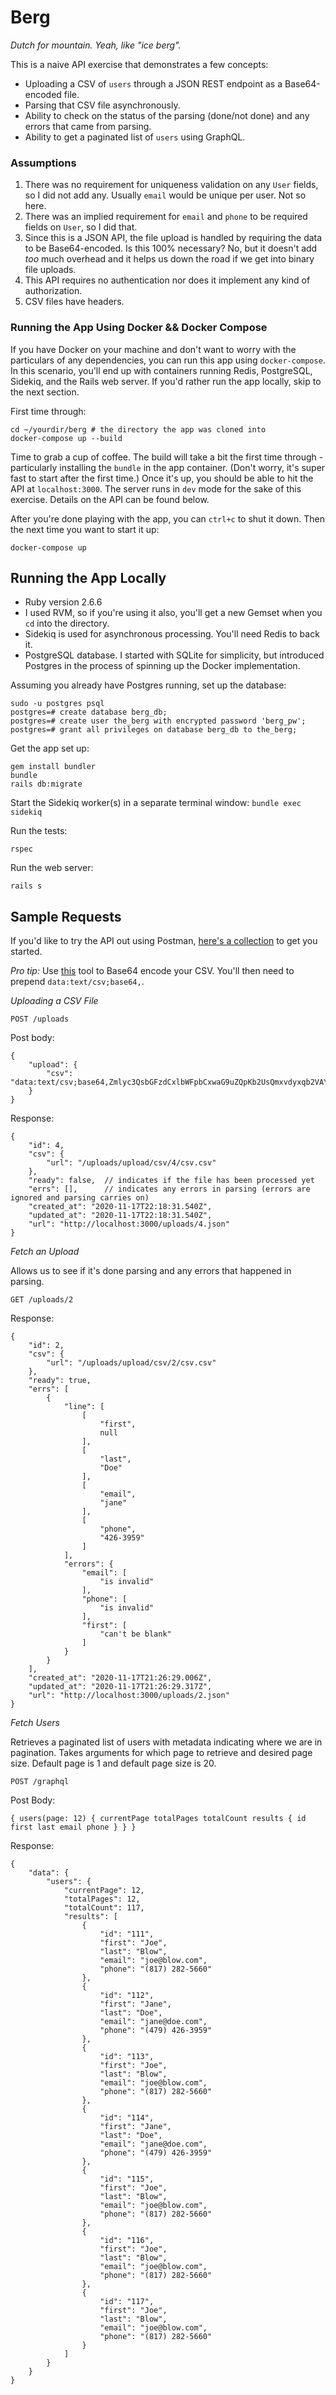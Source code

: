# Berg

*Dutch for mountain. Yeah, like "ice berg".*

This is a naive API exercise that demonstrates a few concepts:
- Uploading a CSV of `users` through a JSON REST endpoint as a Base64-encoded file.
- Parsing that CSV file asynchronously.
- Ability to check on the status of the parsing (done/not done) and any errors that came from parsing.
- Ability to get a paginated list of `users` using GraphQL.

### Assumptions

1. There was no requirement for uniqueness validation on any `User` fields, so I did not add any. Usually `email` would be unique per user. Not so here.
2. There was an implied requirement for `email` and `phone` to be required fields on `User`, so I did that.
3. Since this is a JSON API, the file upload is handled by requiring the data to be Base64-encoded. Is this 100% necessary? No, but it doesn't add _too_ much overhead and it helps us down the road if we get into binary file uploads.
4. This API requires no authentication nor does it implement any kind of authorization.
5. CSV files have headers.

### Running the App Using Docker && Docker Compose

If you have Docker on your machine and don't want to worry with the particulars of any dependencies, you can run this app using `docker-compose`. In this scenario, you'll end up with containers running Redis, PostgreSQL, Sidekiq, and the Rails web server. If you'd rather run the app locally, skip to the next section.

First time through:

```
cd ~/yourdir/berg # the directory the app was cloned into
docker-compose up --build
```

Time to grab a cup of coffee. The build will take a bit the first time through - particularly installing the `bundle` in the app container. (Don't worry, it's super fast to start after the first time.) Once it's up, you should be able to hit the API at `localhost:3000`. The server runs in `dev` mode for the sake of this exercise. Details on the API can be found below.

After you're done playing with the app, you can `ctrl+c` to shut it down. Then the next time you want to start it up:

```
docker-compose up
```

## Running the App Locally

- Ruby version 2.6.6
- I used RVM, so if you're using it also, you'll get a new Gemset when you `cd` into the directory.
- Sidekiq is used for asynchronous processing. You'll need Redis to back it.
- PostgreSQL database. I started with SQLite for simplicity, but introduced Postgres in the process of spinning up the Docker implementation.

Assuming you already have Postgres running, set up the database:

```
sudo -u postgres psql
postgres=# create database berg_db;
postgres=# create user the_berg with encrypted password 'berg_pw';
postgres=# grant all privileges on database berg_db to the_berg;
```

Get the app set up:

```
gem install bundler
bundle
rails db:migrate
```

Start the Sidekiq worker(s) in a separate terminal window: `bundle exec sidekiq`

Run the tests:

```
rspec
```

Run the web server:

```
rails s
```


## Sample Requests

If you'd like to try the API out using Postman, [here's a collection](https://www.getpostman.com/collections/4dfb6f707b2d46d6d1e1) to get you started.

_Pro tip:_ Use [this](https://onlinecsvtools.com/convert-csv-to-base64) tool to Base64 encode your CSV. You'll then need to prepend `data:text/csv;base64,`.

*Uploading a CSV File*

`POST /uploads`

Post body:
```
{
    "upload": {
        "csv": "data:text/csv;base64,Zmlyc3QsbGFzdCxlbWFpbCxwaG9uZQpKb2UsQmxvdyxqb2VAYmxvdy5jb20sODE3LTI4Mi01NjYwCkphbmUsRG9lLGphbmVAZG9lLmNvbSw0NzktNDI2LTM5NTkK"
    }
}
```

Response:
```
{
    "id": 4,
    "csv": {
        "url": "/uploads/upload/csv/4/csv.csv"
    },
    "ready": false,  // indicates if the file has been processed yet
    "errs": [],      // indicates any errors in parsing (errors are ignored and parsing carries on)
    "created_at": "2020-11-17T22:18:31.540Z",
    "updated_at": "2020-11-17T22:18:31.540Z",
    "url": "http://localhost:3000/uploads/4.json"
}
```
*Fetch an Upload*

Allows us to see if it's done parsing and any errors that happened in parsing.

`GET /uploads/2`

Response:
```
{
    "id": 2,
    "csv": {
        "url": "/uploads/upload/csv/2/csv.csv"
    },
    "ready": true,
    "errs": [
        {
            "line": [
                [
                    "first",
                    null
                ],
                [
                    "last",
                    "Doe"
                ],
                [
                    "email",
                    "jane"
                ],
                [
                    "phone",
                    "426-3959"
                ]
            ],
            "errors": {
                "email": [
                    "is invalid"
                ],
                "phone": [
                    "is invalid"
                ],
                "first": [
                    "can't be blank"
                ]
            }
        }
    ],
    "created_at": "2020-11-17T21:26:29.006Z",
    "updated_at": "2020-11-17T21:26:29.317Z",
    "url": "http://localhost:3000/uploads/2.json"
}
```

*Fetch Users*

Retrieves a paginated list of users with metadata indicating where we are in pagination. Takes arguments for which page to retrieve and desired page size. Default page is 1 and default page size is 20.

`POST /graphql`

Post Body:
```
{ users(page: 12) { currentPage totalPages totalCount results { id first last email phone } } }
```

Response:
```
{
    "data": {
        "users": {
            "currentPage": 12,
            "totalPages": 12,
            "totalCount": 117,
            "results": [
                {
                    "id": "111",
                    "first": "Joe",
                    "last": "Blow",
                    "email": "joe@blow.com",
                    "phone": "(817) 282-5660"
                },
                {
                    "id": "112",
                    "first": "Jane",
                    "last": "Doe",
                    "email": "jane@doe.com",
                    "phone": "(479) 426-3959"
                },
                {
                    "id": "113",
                    "first": "Joe",
                    "last": "Blow",
                    "email": "joe@blow.com",
                    "phone": "(817) 282-5660"
                },
                {
                    "id": "114",
                    "first": "Jane",
                    "last": "Doe",
                    "email": "jane@doe.com",
                    "phone": "(479) 426-3959"
                },
                {
                    "id": "115",
                    "first": "Joe",
                    "last": "Blow",
                    "email": "joe@blow.com",
                    "phone": "(817) 282-5660"
                },
                {
                    "id": "116",
                    "first": "Joe",
                    "last": "Blow",
                    "email": "joe@blow.com",
                    "phone": "(817) 282-5660"
                },
                {
                    "id": "117",
                    "first": "Joe",
                    "last": "Blow",
                    "email": "joe@blow.com",
                    "phone": "(817) 282-5660"
                }
            ]
        }
    }
}
```
